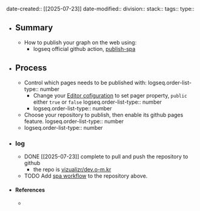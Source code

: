 date-created:: [[2025-07-23]]
date-modified::
division::
stack::
tags::
type::

- ## Summary
	- How to publish your graph on the web using:
		- logseq official github action, [publish-spa](https://github.com/logseq/publish-spa)
- ## Process
	- Control which pages needs to be published with:
	  logseq.order-list-type:: number
		- Change your [Editor cofiguration](https://docs.logseq.com/#/page/publishing/block/configuration) to set pager property, `public` either `true` or `false`
		  logseq.order-list-type:: number
		- logseq.order-list-type:: number
	- Choose your repository to publish, then enable its github pages feature.
	  logseq.order-list-type:: number
	- logseq.order-list-type:: number
- ### log
	- DONE  [[2025-07-23]] complete to pull and push the repository to github
		- the repo is [vizualizr/dev.o-m.kr](https://github.com/vizualizr/dev.o-m.kr)
	- TODO Add [spa workflow](https://github.com/logseq/publish-spa) to the repository above.
- #### References
	-